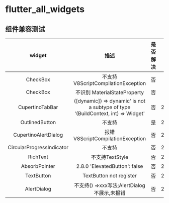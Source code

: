 # flutter_all_widgets

## 组件兼容测试
**widget** | **描述** | **是否解决** | **备注**
:-:|:-:|:-:|:-:
CheckBox | 不支持 V8ScriptCompilationException | 否||
CheckBox | 不识别 MaterialStateProperty | 否 |
CupertinoTabBar| ([dynamic]) => dynamic' is not a subtype of type '(BuildContext, int) => Widget'| 否| 2022/06/24
OutlinedButton | 不支持 | 是 | 2022/06/23
CupertinoAlertDialog | 报错 V8ScriptCompilationException | 否 | 2022/07/05
CircularProgressIndicator | 不支持| 否 | 2022/07/08
RichText | 不支持TextStyle| 否 | 2022/07/11
AbsorbPointer | 2.8.0 'ElevatedButton': false | 否 |2022/07/14
TextButton |TextButton not register | 否| 2022/07/15
AlertDialog | 不支持() =>xxx写法;AlertDialog不展示,未报错| 否 | 2022/07/15



